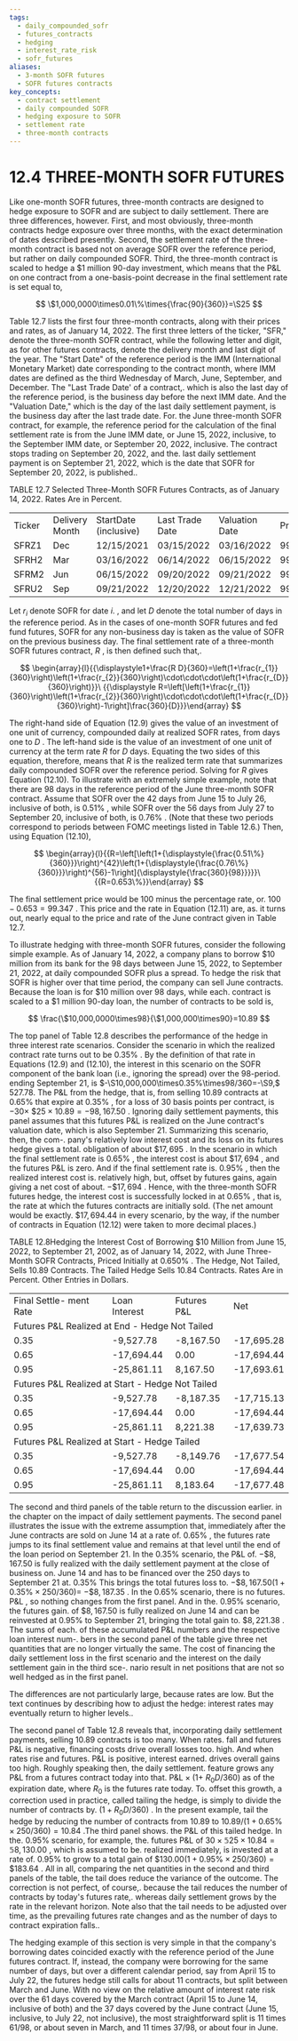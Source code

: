 ```yaml
---
tags:
  - daily_compounded_sofr
  - futures_contracts
  - hedging
  - interest_rate_risk
  - sofr_futures
aliases:
  - 3-month SOFR futures
  - SOFR futures contracts
key_concepts:
  - contract settlement
  - daily compounded SOFR
  - hedging exposure to SOFR
  - settlement rate
  - three-month contracts
---
```


# 12.4 THREE-MONTH SOFR FUTURES  

Like one-month SOFR futures, three-month contracts are designed to hedge exposure to SOFR and are subject to daily settlement. There are three differences, however. First, and most obviously, three-month contracts hedge exposure over three months, with the exact determination of dates described presently. Second, the settlement rate of the three-month contract is based not on average SOFR over the reference period, but rather on daily compounded SOFR. Third, the three-month contract is scaled to hedge a $\$1$ million 90-day investment, which means that the $\mathrm{P}\&\mathrm{L}$ on one contract from a one-basis-point decrease in the final settlement rate is set equal to,  

$$
\$1,000,0000\times0.01\%\times{\frac{90}{360}}=\S25
$$  

Table 12.7 lists the first four three-month contracts, along with their prices and rates, as of January 14, 2022. The first three letters of the ticker, "SFR," denote the three-month SOFR contract, while the following letter and digit, as for other futures contracts, denote the delivery month and last digit of the year. The "Start Date" of the reference period is the IMM (International Monetary Market) date corresponding to the contract month, where IMM dates are defined as the third Wednesday of March, June, September, and December. The "Last Trade Date' of a contract,. which is also the last day of the reference period, is the business day before the next IMM date. And the "Valuation Date," which is the day of the last daily settlement payment, is the business day after the last trade date. For. the June three-month SOFR contract, for example, the reference period for the calculation of the final settlement rate is from the June IMM date, or June 15, 2022, inclusive, to the September IMM date, or September 20, 2022, inclusive. The contract stops trading on September 20, 2022, and the. last daily settlement payment is on September 21, 2022, which is the date that SOFR for September 20, 2022, is published..  

TABLE 12.7  Selected Three-Month SOFR Futures Contracts, as of January 14, 2022. Rates Are in Percent.   


<html><body><table><tr><td>Ticker</td><td>Delivery Month</td><td>StartDate (inclusive)</td><td>Last Trade Date</td><td>Valuation Date</td><td>Price</td><td>Rate</td></tr><tr><td>SFRZ1</td><td>Dec</td><td>12/15/2021</td><td>03/15/2022</td><td>03/16/2022</td><td>99.940</td><td>0.060</td></tr><tr><td>SFRH2</td><td>Mar</td><td>03/16/2022</td><td>06/14/2022</td><td>06/15/2022</td><td>99.640</td><td>0.360</td></tr><tr><td>SFRM2</td><td>Jun</td><td>06/15/2022</td><td>09/20/2022</td><td>09/21/2022</td><td>99.350</td><td>0.650</td></tr><tr><td>SFRU2</td><td>Sep</td><td>09/21/2022</td><td>12/20/2022</td><td>12/21/2022</td><td>99.125</td><td>0.875</td></tr></table></body></html>  

Let $r_{i}$ denote SOFR for date $i.$ , and let $D$ denote the total number of days in the reference period. As in the cases of one-month SOFR futures and fed fund futures, SOFR for any non-business day is taken as the value of SOFR on the previous business day. The final settlement rate of a three-month SOFR futures contract, $R$ , is then defined such that,.  

$$
\begin{array}{l}{{\displaystyle1+\frac{R D}{360}=\left(1+\frac{r_{1}}{360}\right)\left(1+\frac{r_{2}}{360}\right)\cdot\cdot\cdot\left(1+\frac{r_{D}}{360}\right)}}\ {{\displaystyle R=\left[\left(1+\frac{r_{1}}{360}\right)\left(1+\frac{r_{2}}{360}\right)\cdot\cdot\cdot\left(1+\frac{r_{D}}{360}\right)-1\right]\frac{360}{D}}}\end{array}
$$  

The right-hand side of Equation (12.9) gives the value of an investment of one unit of currency, compounded daily at realized SOFR rates, from days one to $D$ . The left-hand side is the value of an investment of one unit of currency at the term rate $R$ for $D$ days. Equating the two sides of this equation, therefore, means that $R$ is the realized term rate that summarizes daily compounded SOFR over the reference period. Solving for $R$ gives Equation (12.10). To illustrate with an extremely simple example, note that there are 98 days in the reference period of the June three-month SOFR contract. Assume that SOFR over the 42 days from June 15 to July 26, inclusive of both, is $0.51\%$ , while SOFR over the 56 days from July 27 to September 20, inclusive of both, is $0.76\%$ . (Note that these two periods correspond to periods between FOMC meetings listed in Table 12.6.) Then, using Equation (12.10),  

$$
\begin{array}{l}{{R=\left[\left(1+{\displaystyle{\frac{0.51\%}{360}}}\right)^{42}\left(1+{\displaystyle{\frac{0.76\%}{360}}}\right)^{56}-1\right]{\displaystyle{\frac{360}{98}}}}}\ {{R=0.653\%}}\end{array}
$$  

The final settlement price would be 100 minus the percentage rate, or. $100-0.653=99.347$ . This price and the rate in Equation (12.11) are, as. it turns out, nearly equal to the price and rate of the June contract given in Table 12.7.  

To illustrate hedging with three-month SOFR futures, consider the following simple example. As of January 14, 2022, a company plans to borrow $\$10$ million from its bank for the 98 days between June 15, 2022, to September 21, 2022, at daily compounded SOFR plus a spread. To hedge the risk that SOFR is higher over that time period, the company can sell June contracts. Because the loan is for $\$10$ million over 98 days, while each. contract is scaled to a $\$1$ million 90-day loan, the number of contracts to be sold is,  

$$
\frac{\$10,000,0000\times98}{\$1,000,000\times90}=10.89
$$  

The top panel of Table 12.8 describes the performance of the hedge in three interest rate scenarios. Consider the scenario in which the realized contract rate turns out to be $0.35\%$ . By the definition of that rate in Equations (12.9) and (12.10), the interest in this scenario on the SOFR component of the bank loan (i.e., ignoring the spread) over the 98-period. ending September 21, is $-\S10,000,000\times0.35\%\times98/360=-\S9,\$ 527.78. The P&L from the hedge, that is, from selling 10.89 contracts at $0.65\%$ that expire at $0.35\%$ , for a loss of 30 basis points per contract, is $-30\times$ $\$25\times10.89=-98,167.50$ . Ignoring daily settlement payments, this panel assumes that this futures $\mathrm{P}\&\mathrm{L}$ is realized on the June contract's valuation date, which is also September 21. Summarizing this scenario, then, the com-. pany's relatively low interest cost and its loss on its futures hedge gives a total. obligation of about $\$17,695$ . In the scenario in which the final settlement rate is $0.65\%$ , the interest cost is about $\$17,694$ , and the futures $\mathrm{P}\&\mathrm{L}$ is zero. And if the final settlement rate is. $0.95\%$ , then the realized interest cost is. relatively high, but, offset by futures gains, again giving a net cost of about. $-\$17,694$ . Hence, with the three-month SOFR futures hedge, the interest cost is successfully locked in at $0.65\%$ , that is, the rate at which the futures contracts are initially sold. (The net amount would be exactly. $\$17,694.44$ in every scenario, by the way, if the number of contracts in Equation (12.12) were taken to more decimal places.)  

TABLE 12.8Hedging the Interest Cost of Borrowing $\$10$ Million from June 15, 2022, to September 21, 2002, as of January 14, 2022, with June Three-Month SOFR Contracts, Priced Initially at $0.650\%$ . The Hedge, Not Tailed, Sells 10.89 Contracts. The Tailed Hedge Sells 10.84 Contracts. Rates Are in Percent. Other Entries in Dollars.   


<html><body><table><tr><td>Final Settle- ment Rate</td><td>Loan Interest</td><td>Futures P&L</td><td>Net</td></tr><tr><td colspan="4">Futures P&L Realized at End - Hedge Not Tailed</td></tr><tr><td>0.35</td><td>-9,527.78</td><td>-8,167.50</td><td>-17,695.28</td></tr><tr><td>0.65</td><td>-17,694.44</td><td>0.00</td><td>-17,694.44</td></tr><tr><td>0.95</td><td>-25,861.11</td><td>8,167.50</td><td>-17,693.61</td></tr><tr><td colspan="4">Futures P&L Realized at Start - Hedge Not Tailed</td></tr><tr><td>0.35</td><td>-9,527.78</td><td>-8,187.35</td><td>-17,715.13</td></tr><tr><td>0.65</td><td>-17,694.44</td><td>0.00</td><td>-17,694.44</td></tr><tr><td>0.95</td><td>-25,861.11</td><td>8,221.38</td><td>-17,639.73</td></tr><tr><td colspan="4">Futures P&L Realized at Start - Hedge Tailed</td></tr><tr><td>0.35</td><td>-9,527.78</td><td>-8,149.76</td><td>-17,677.54</td></tr><tr><td>0.65</td><td>-17,694.44</td><td>0.00</td><td>-17,694.44</td></tr><tr><td>0.95</td><td>-25,861.11</td><td>8,183.64</td><td>-17,677.48</td></tr></table></body></html>  

The second and third panels of the table return to the discussion earlier. in the chapter on the impact of daily settlement payments. The second panel illustrates the issue with the extreme assumption that, immediately after the June contracts are sold on June 14 at a rate of. $0.65\%$ , the futures rate jumps to its final settlement value and remains at that level until the end of the loan period on September 21. In the $0.35\%$ scenario, the P&L of. $-\$8,167.50$ is fully realized with the daily settlement payment at the close of business on. June 14 and has to be financed over the 250 days to September 21 at. $0.35\%$ This brings the total futures loss to. $-\$8,167.50(1+0.35\%\times250/360)=$ $-\$8,187.35$ . In the $0.65\%$ scenario, there is no futures. $\mathrm{P}\&\mathrm{L}$ , so nothing changes from the first panel. And in the. $0.95\%$ scenario, the futures gain. of $\$8,167.50$ is fully realized on June 14 and can be reinvested at $0.95\%$ to September 21, bringing the total gain to. $\$8,221.38$ . The sums of each. of these accumulated $\mathrm{P}\&\mathrm{L}$ numbers and the respective loan interest num-. bers in the second panel of the table give three net quantities that are no longer virtually the same. The cost of financing the daily settlement loss in the first scenario and the interest on the daily settlement gain in the third sce-. nario result in net positions that are not so well hedged as in the first panel.  

The differences are not particularly large, because rates are low. But the text continues by describing how to adjust the hedge: interest rates may eventually return to higher levels..  

The second panel of Table 12.8 reveals that, incorporating daily settlement payments, selling 10.89 contracts is too many. When rates. fall and futures P&L is negative, financing costs drive overall losses too. high. And when rates rise and futures. $\mathrm{P}\&\mathrm{L}$ is positive, interest earned. drives overall gains too high. Roughly speaking then, the daily settlement. feature grows any P&L from a futures contract today into that. $\mathrm{P}\&\mathrm{L}\times(1+$ $R_{0}D/360)$ as of the expiration date, where $R_{0}$ is the futures rate today. To. offset this growth, a correction used in practice, called tailing the hedge, is simply to divide the number of contracts by. $(1+R_{0}D/360)$ . In the present example, tail the hedge by reducing the number of contracts from 10.89 to $10.89/(1+0.65\%\times250/360)=10.84$ .The third panel shows. the P&L of this tailed hedge. In the. $0.95\%$ scenario, for example, the. futures P&L of $30\times\mathbb{5}25\times10.84=\mathbb{5}8,130.00$ , which is assumed to be. realized immediately, is invested at a rate of. $0.95\%$ to grow to a total gain of $\$130.00(1+0.95\%\times250/360)=\$183.64$ . All in all, comparing the net quantities in the second and third panels of the table, the tail does reduce the variance of the outcome. The correction is not perfect, of course,. because the tail reduces the number of contracts by today's futures rate,. whereas daily settlement grows by the rate in the relevant horizon. Note also that the tail needs to be adjusted over time, as the prevailing futures rate changes and as the number of days to contract expiration falls..  

The hedging example of this section is very simple in that the company's borrowing dates coincided exactly with the reference period of the June futures contract. If, instead, the company were borrowing for the same number of days, but over a different calendar period, say from April 15 to July 22, the futures hedge still calls for about 11 contracts, but split between March and June. With no view on the relative amount of interest rate risk over the 61 days covered by the March contract (April 15 to June 14, inclusive of both) and the 37 days covered by the June contract (June 15, inclusive, to July 22, not inclusive), the most straightforward split is 11 times 61/98, or about seven in March, and 11 times 37/98, or about four in June.  
